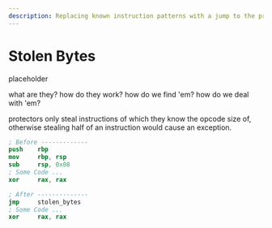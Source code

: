```yaml
---
description: Replacing known instruction patterns with a jump to the protectors code.
---
```


# Stolen Bytes

placeholder

what are they? how do they work? how do we find 'em? how do we deal with 'em?

protectors only steal instructions of which they know the opcode size of, otherwise stealing half of an instruction would cause an exception.

```nasm
; Before -------------
push    rbp
mov     rbp, rsp
sub     rsp, 0x08
; Some Code ...
xor     rax, rax

; After --------------
jmp     stolen_bytes
; Some Code ...
xor     rax, rax

```
